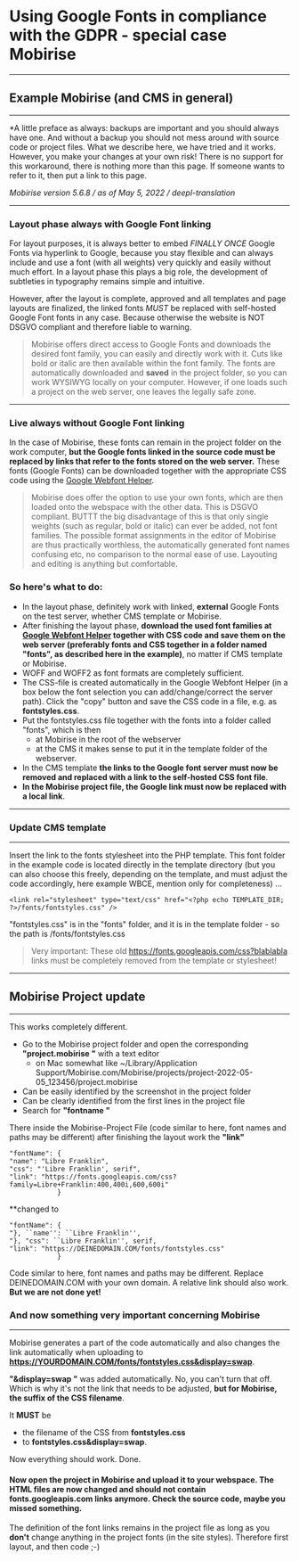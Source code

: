 # Using Google Fonts in compliance with the GDPR - special case Mobirise
********************************************************

## Example Mobirise (and CMS in general)
********************************************************

*A little preface as always: backups are important and you should always have one. And without a backup you should not mess around with source code or project files. What we describe here, we have tried and it works. However, you make your changes at your own risk! There is no support for this workaround, there is nothing more than this page. If someone wants to refer to it, then put a link to this page.
   
*Mobirise version 5.6.8 / as of May 5, 2022 / deepl-translation*

---

### Layout phase always with Google Font linking

For layout purposes, it is always better to embed *FINALLY ONCE* Google Fonts via hyperlink to Google, because you stay flexible and can always include and use a font (with all weights) very quickly and easily without much effort.
In a layout phase this plays a big role, the development of subtleties in typography remains simple and intuitive.

However, after the layout is complete, approved and all templates and page layouts are finalized, the linked fonts *MUST* be replaced with self-hosted Google Font fonts in any case. Because otherwise the website is NOT DSGVO compliant and therefore liable to warning. 

> Mobirise offers direct access to Google Fonts and downloads the desired font family, you can easily and directly work with it. Cuts like bold or italic are then available within the font family. The fonts are automatically downloaded and **saved** in the project folder, so you can work WYSIWYG locally on your computer. However, if one loads such a project on the web server, one leaves the legally safe zone.

---

### Live always without Google Font linking

In the case of Mobirise, these fonts can remain in the project folder on the work computer, **but the Google fonts linked in the source code must be replaced by links that refer to the fonts stored on the web server.** These fonts (Google Fonts) can be downloaded together with the appropriate CSS code using the [Google Webfont Helper](https://google-webfonts-helper.herokuapp.com/fonts).

> Mobirise does offer the option to use your own fonts, which are then loaded onto the webspace with the other data. This is DSGVO compliant. BUTTT the big disadvantage of this is that only single weights (such as regular, bold or italic) can ever be added, not font families. The possible format assignments in the editor of Mobirise are thus practically worthless, the automatically generated font names confusing etc, no comparison to the normal ease of use. Layouting and editing is anything but comfortable.

### So here's what to do:

- In the layout phase, definitely work with linked, **external** Google Fonts on the test server, whether CMS template or Mobirise.
- After finishing the layout phase, **download the used font families at [Google Webfont Helper](https://google-webfonts-helper.herokuapp.com/fonts) together with CSS code and save them on the web server (preferably fonts and CSS together in a folder named "fonts", as described here in the example)**, no matter if CMS template or Mobirise.
- WOFF and WOFF2 as font formats are completely sufficient.
- The CSS-file is created automatically in the Google Webfont Helper (in a box below the font selection you can add/change/correct the server path). Click the "copy" button and save the CSS code in a file, e.g. as **fontstyles.css**.
- Put the fontstyles.css file together with the fonts into a folder called "fonts", which is then 
	- at Mobirise in the root of the webserver
	- at the CMS it makes sense to put it in the template folder of the webserver.
- In the CMS template **the links to the Google font server must now be removed and replaced with a link to the self-hosted CSS font file**.
- **In the Mobirise project file, the Google link must now be replaced with a local link**.

---
### Update CMS template
********************************************************
Insert the link to the fonts stylesheet into the PHP template.
This font folder in the example code is located directly in the template directory (but you can also choose this freely, depending on the template, and must adjust the code accordingly, here example WBCE, mention only for completeness) ...

    <link rel="stylesheet" type="text/css" href="<?php echo TEMPLATE_DIR; ?>/fonts/fontstyles.css" />


"fontstyles.css" is in the "fonts" folder, and it is in the template folder - so the path is /fonts/fontstyles.css

> Very important: These old https://fonts.googleapis.com/css?blablabla links must be completely removed from the template or stylesheet!

---
## Mobirise Project update
********************************************************

This works completely different.

- Go to the Mobirise project folder and open the corresponding **"project.mobirise "** with a text editor
	- on Mac somewhat like ~/Library/Application Support/Mobirise.com/Mobirise/projects/project-2022-05-05_123456/project.mobirise
- Can be easily identified by the screenshot in the project folder
- Can be clearly identified from the first lines in the project file
- Search for **"fontname "**

There inside the Mobirise-Project File (code similar to here, font names and paths may be different) after finishing the layout work the **"link"**
```
"fontName": {
"name": "Libre Franklin",
"css": "'Libre Franklin', serif",
"link": "https://fonts.googleapis.com/css?family=Libre+Franklin:400,400i,600,600i"
            }
```
**changed to
```
"fontName": {
"}, ``name'': ``Libre Franklin'',
"}, "css": ``Libre Franklin'', serif,
"link": "https://DEINEDOMAIN.COM/fonts/fontstyles.css"
            }
```
Code similar to here, font names and paths may be different. Replace DEINEDOMAIN.COM with your own domain.
A relative link should also work. **But we are not done yet!**

### And now something very important concerning Mobirise
********************************************************

Mobirise generates a part of the code automatically and also changes the link automatically when uploading to **https://YOURDOMAIN.COM/fonts/fontstyles.css&display=swap**.

**"&display=swap "** was added automatically. No, you can't turn that off. Which is why it's not the link that needs to be adjusted, **but for Mobirise, the suffix of the CSS filename**.

It **MUST** be
- the filename of the CSS from **fontstyles.css**
- to **fontstyles.css&display=swap**.

Now everything should work. Done.

#### Now open the project in Mobirise and upload it to your webspace. The HTML files are now changed and should not contain fonts.googleapis.com links anymore. Check the source code, maybe you missed something.

The definition of the font links remains in the project file as long as you **don't** change anything in the project fonts (in the site styles). Therefore first layout, and then code ;-)

